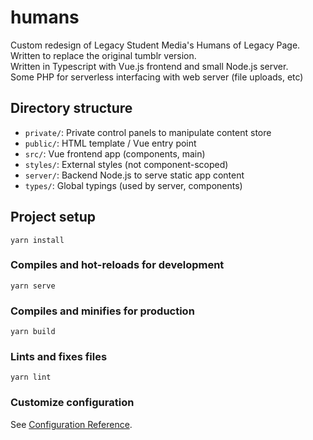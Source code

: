 # humans
Custom redesign of Legacy Student Media's Humans of Legacy Page. Written to replace the original tumblr version.<br/>
Written in Typescript with Vue.js frontend and small Node.js server.<br/>
Some PHP for serverless interfacing with web server (file uploads, etc)

## Directory structure
* `private/`: Private control panels to manipulate content store
* `public/`: HTML template / Vue entry point
* `src/`: Vue frontend app (components, main)
* `styles/`: External styles (not component-scoped)
* `server/`: Backend Node.js to serve static app content
* `types/`: Global typings (used by server, components)

## Project setup
```
yarn install
```

### Compiles and hot-reloads for development
```
yarn serve
```

### Compiles and minifies for production
```
yarn build
```

### Lints and fixes files
```
yarn lint
```

### Customize configuration
See [Configuration Reference](https://cli.vuejs.org/config/).
